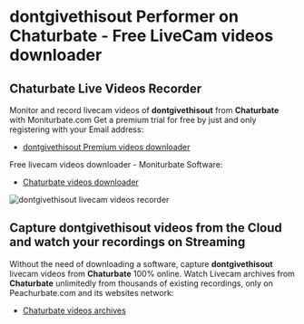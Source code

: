 # dontgivethisout Performer on Chaturbate - Free LiveCam videos downloader

## Chaturbate Live Videos Recorder

Monitor and record livecam videos of **dontgivethisout** from **Chaturbate** with Moniturbate.com
Get a premium trial for free by just and only registering with your Email address:
* [dontgivethisout Premium videos downloader](https://moniturbate.com/request-demo-licence-key.html)

Free livecam videos downloader - Moniturbate Software:
* [Chaturbate videos downloader](https://moniturbate.com/moniturbate-download-software.html)

![dontgivethisout livecam videos recorder](https://peachurnet.com/templates/moniturbate-software.png)


## Capture dontgivethisout videos from the Cloud and watch your recordings on Streaming

Without the need of downloading a software, capture **dontgivethisout** livecam videos from **Chaturbate** 100% online.
Watch Livecam archives from **Chaturbate** unlimitedly from thousands of existing recordings, only on Peachurbate.com and its websites network:
* [Chaturbate videos archives](https://peachurnet.com/)